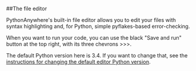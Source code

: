 
<!--
.. title: File editor
.. slug: FileEditor
.. date: 2015-05-13 14:35:28 UTC+01:00
.. tags:
.. category:
.. link:
.. description:
.. type: text
-->





##The file editor


PythonAnywhere's built-in file editor allows you to edit your files with syntax highlighting and, for Python, simple pyflakes-based error-checking.

When you want to run your code, you can use the black "Save and run" button at the top right, with its three chevrons >>>.

The default Python version here is 3.4.  If you want to change that, see the
[instructions for changing the default editor Python version](/pages/SaveAndRunPythonVersion). 

